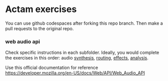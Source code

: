 # Actam exercises 

You can use github codespaces after forking this repo branch. Then make a pull requests to the original repo.

### web audio api

Check specific instructions in each subfolder.
Ideally, you would complete the exercises in this order: audio [synthesis](webaudio_exercises/synthesis), [routing](webaudio_exercises/routing), [effects](webaudio_exercises/effects), [analysis](webaudio_exercises/analysis).

Use this official documentation for reference https://developer.mozilla.org/en-US/docs/Web/API/Web_Audio_API

